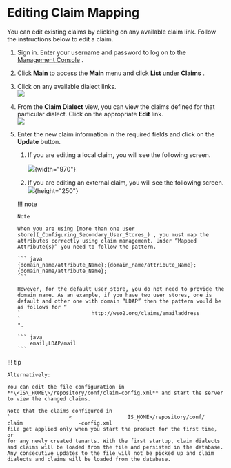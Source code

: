 # Editing Claim Mapping

You can edit existing claims by clicking on any available claim link.
Follow the instructions below to edit a claim.

1.  Sign in. Enter your username and password to log on to the
    [Management Console](_Getting_Started_with_the_Management_Console_)
    .
2.  Click **Main** to access the **Main** menu and click **List** under
    **Claims** .
3.  Click on any available dialect links.  
    ![](attachments/43986713/48204512.png)
4.  From the **Claim Dialect** view, you can view the claims defined for
    that particular dialect. Click on the appropriate **Edit** link.  
    ![](attachments/103330403/103330407.png)
5.  Enter the new claim information in the required fields and click on
    the **Update** button.

    1.  If you are editing a local claim, you will see the following
        screen.

        ![](attachments/103330403/103330405.png){width="970"}

    2.  If you are editing an external claim, you will see the following
        screen.  
        ![](attachments/103330403/103330404.png){height="250"}

    !!! note
    
        Note
    
        When you are using [more than one user
        store](_Configuring_Secondary_User_Stores_) , you must map the
        attributes correctly using claim management. Under “Mapped
        Attribute(s)” you need to follow the pattern.
    
        ``` java
        {domain_name/attribute_Name};{domain_name/attribute_Name}; {domain_name/attribute_Name};
        ```
    
        However, for the default user store, you do not need to provide the
        domain name. As an example, if you have two user stores, one is
        default and other one with domain “LDAP” then the pattern would be
        as follows for “
        `                       http://wso2.org/claims/emailaddress                     `
        ".
    
        ``` java
            email;LDAP/mail
        ```
    

!!! tip
    
    Alternatively:
    
    You can edit the file configuration in
    **\<IS\_HOME\>/repository/conf/claim-config.xml** and start the server
    to view the changed claims.
    
    Note that the claims configured in
    `                   <                  IS_HOME>/repository/conf/                   claim                  -config.xml        `
    file get applied only when you start the product for the first time, or
    for any newly created tenants. With the first startup, claim dialects
    and claims will be loaded from the file and persisted in the database.
    Any consecutive updates to the file will not be picked up and claim
    dialects and claims will be loaded from the database.
    
